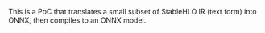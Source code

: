 This is a PoC that translates a small subset of StableHLO IR (text form) into ONNX, then compiles to an ONNX model.